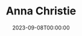---
title: Anna Christie
date: 2023-09-08T00:00:00
opening_date: 1967-01-21
closing_date: 1967-01-28
layout: productions
program:
Theatre: Theatre Jacksonville
Venue: Little Theatre
cast:
- Johnny-The-Priest: Richard A. Bloodgood
- Two Longshoremen: Robert Smith
- A Girl: Bob Starr
- A Postman: Sara Jo Berman
- Larry: Marshall Nazworth
- Chris Christopherson: Wade Popwell
- Simeon Winthrop: Norman Howard
- Marthy Owen: Terry McIntire
- Anna Christopherson: Doreen Madden
- Mat Burke: Thomas O'Hagan
crew:
- Director: George Ballis
- Scenic Production: Larry Riddle
- Stage Manager: Gil Gimbel
- Assistant Stage Manager: Sara Jo Berman
- Costumes:
  - Gwen Nearhoof
  - Gert Berman
- Properties: Sara Jo Berman
- Make-up:
  - Marcy Massaniso
  - Robert L. Smith
- Lighting: Al Gimbel
- Sound:
  - Nancy Keller
  - Helen Roberts
- Scenery:
  - Al Gimbel
  - Walter Quattlebaum
  - David Witten
  - Charles Vance
  - Marshall Nazworth
  - Sara Jo Berman
  - Hal Nearhoof
- About the Cast notes: Jean Goodman
understudies:
orchestra:
---